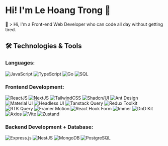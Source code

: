 # Hi! I'm Le Hoang Trong 👋

🚀 > Hi, I'm a Front-end Web Developer who can code all day without getting tired.

## 🛠️ Technologies & Tools

### Languages:
![JavaScript](https://img.shields.io/badge/JavaScript-%23323330.svg?style=for-the-badge&logo=javascript&logoColor=%23F7DF1E)
![TypeScript](https://img.shields.io/badge/TypeScript-%23007ACC.svg?style=for-the-badge&logo=typescript&logoColor=white)
![Go](https://img.shields.io/badge/Go-%2300ADD8.svg?style=for-the-badge&logo=go&logoColor=white)
![SQL](https://img.shields.io/badge/SQL-%2300f.svg?style=for-the-badge&logo=mysql&logoColor=white)

### Frontend Development:
![ReactJS](https://img.shields.io/badge/React-%2320232a.svg?style=for-the-badge&logo=react&logoColor=%2361DAFB)
![NextJS](https://img.shields.io/badge/Next-black?style=for-the-badge&logo=next.js&logoColor=white)
![TailwindCSS](https://img.shields.io/badge/Tailwind_CSS-%2338B2AC.svg?style=for-the-badge&logo=tailwind-css&logoColor=white)
![Shadcn/UI](https://img.shields.io/badge/Shadcn/UI-000000.svg?style=for-the-badge&logo=shadcnui&logoColor=white)
![Ant Design](https://img.shields.io/badge/Ant%20Design-%230170FE.svg?style=for-the-badge&logo=ant-design&logoColor=white)
![Material UI](https://img.shields.io/badge/Material--UI-%230081CB.svg?style=for-the-badge&logo=material-ui&logoColor=white)
![Headless UI](https://img.shields.io/badge/Headless--UI-%23000000.svg?style=for-the-badge&logo=headlessui&logoColor=white)
![Tanstack Query](https://img.shields.io/badge/Tanstack%20Query-FF4154?style=for-the-badge&logo=reactquery&logoColor=white)
![Redux Toolkit](https://img.shields.io/badge/Redux%20Toolkit-%23593d88.svg?style=for-the-badge&logo=redux&logoColor=white)
![RTK Query](https://img.shields.io/badge/RTK%20Query-%23593d88.svg?style=for-the-badge&logo=redux&logoColor=white)
![Framer Motion](https://img.shields.io/badge/Framer%20Motion-%230055D1.svg?style=for-the-badge&logo=framer&logoColor=white)
![React Hook Form](https://img.shields.io/badge/React%20Hook%20Form-%23EC5990.svg?style=for-the-badge&logo=reacthookform&logoColor=white)
![Immer](https://img.shields.io/badge/Immer-%238DD6F9.svg?style=for-the-badge&logo=immer&logoColor=white)
![DnD Kit](https://img.shields.io/badge/DnD%20Kit-#2312B886?style=for-the-badge&logo=drag-and-drop&logoColor=white)
![Axios](https://img.shields.io/badge/Axios-5A29E4?style=for-the-badge&logo=axios&logoColor=white)
![Vite](https://img.shields.io/badge/Vite-%23646CFF.svg?style=for-the-badge&logo=vite&logoColor=white)
![Zustand](https://img.shields.io/badge/Zustand-%23000000.svg?style=for-the-badge&logo=react&logoColor=white)


### Backend Development + Database:
![Express.js](https://img.shields.io/badge/Express.js-%23404d59.svg?style=for-the-badge&logo=express&logoColor=%2361DAFB)
![NestJS](https://img.shields.io/badge/NestJS-%23E0234E.svg?style=for-the-badge&logo=nestjs&logoColor=white)
![MongoDB](https://img.shields.io/badge/MongoDB-%234ea94b.svg?style=for-the-badge&logo=mongodb&logoColor=white)
![PostgreSQL](https://img.shields.io/badge/PostgreSQL-%23316192.svg?style=for-the-badge&logo=postgresql&logoColor=white)

<!--
**LeHoangTrong15102000/LeHoangTrong15102000** is a ✨ _special_ ✨ repository because its `README.md` (this file) appears on your GitHub profile.

Here are some ideas to get you started:

- 🔭 I’m currently working on ...
- 🌱 I’m currently learning ...
- 👯 I’m looking to collaborate on ...
- 🤔 I’m looking for help with ...
- 💬 Ask me about ...
- 📫 How to reach me: ...
- 😄 Pronouns: ...
- ⚡ Fun fact: ...
-->
